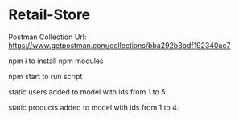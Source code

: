 # Retail-Store

Postman Collection Url: https://www.getpostman.com/collections/bba292b3bdf192340ac7

npm i to install npm modules

npm start to run script

static users added to model with ids from 1 to 5.

static products added to model with ids from 1 to 4.

